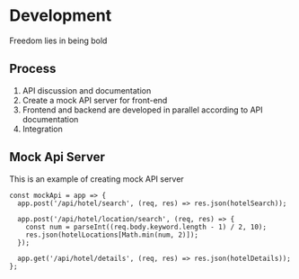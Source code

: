 # Development
Freedom lies in being bold

## Process
1. API discussion and documentation
1. Create a mock API server for front-end
1. Frontend and backend are developed in parallel according to API documentation
1. Integration

## Mock Api Server
This is an example of creating mock API server
```JS
const mockApi = app => {
  app.post('/api/hotel/search', (req, res) => res.json(hotelSearch));

  app.post('/api/hotel/location/search', (req, res) => {
    const num = parseInt((req.body.keyword.length - 1) / 2, 10);
    res.json(hotelLocations[Math.min(num, 2)]);
  });

  app.get('/api/hotel/details', (req, res) => res.json(hotelDetails));
};
```
